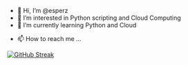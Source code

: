 - 👋 Hi, I’m @esperz
- 👀 I’m interested in Python scripting and Cloud Computing
- 🌱 I’m currently learning Python and Cloud
<!--- 💞️ I’m looking to collaborate on ... --->
- 📫 How to reach me ...

[![GitHub Streak](http://github-readme-streak-stats.herokuapp.com?user=esperz&theme=tokyonight)](https://git.io/streak-stats)

<!---
esperz/esperz is a ✨ special ✨ repository because its `README.md` (this file) appears on your GitHub profile.
You can click the Preview link to take a look at your changes.
--->
